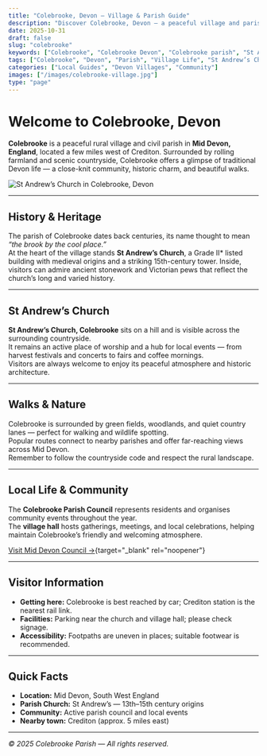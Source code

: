 ```yaml
---
title: "Colebrooke, Devon — Village & Parish Guide"
description: "Discover Colebrooke, Devon — a peaceful village and parish near Crediton. Learn about its history, St Andrew’s Church, best walks, community events, and local life."
date: 2025-10-31
draft: false
slug: "colebrooke"
keywords: ["Colebrooke", "Colebrooke Devon", "Colebrooke parish", "St Andrew’s Colebrooke", "Colebrooke village history", "Colebrooke walks", "Mid Devon villages"]
tags: ["Colebrooke", "Devon", "Parish", "Village Life", "St Andrew’s Church"]
categories: ["Local Guides", "Devon Villages", "Community"]
images: ["/images/colebrooke-village.jpg"]
type: "page"
---
```


<!-- JSON-LD Structured Data -->
<script type="application/ld+json">
{
  "@context": "https://schema.org",
  "@type": "Place",
  "name": "Colebrooke",
  "description": "Colebrooke is a small rural village and civil parish in Mid Devon, England. It features St Andrew’s Church, scenic walks, and a friendly local community.",
  "image": "https://www.example.com/images/colebrooke-village.jpg",
  "address": {
    "@type": "PostalAddress",
    "addressLocality": "Colebrooke",
    "addressRegion": "Devon",
    "addressCountry": "United Kingdom"
  },
  "geo": {
    "@type": "GeoCoordinates",
    "latitude": 50.7833,
    "longitude": -3.7333
  },
  "containedInPlace": {
    "@type": "AdministrativeArea",
    "name": "Mid Devon"
  },
  "url": "https://www.example.com/colebrooke"
}
</script>

# Welcome to Colebrooke, Devon
**Colebrooke** is a peaceful rural village and civil parish in **Mid Devon, England**, located a few miles west of Crediton. Surrounded by rolling farmland and scenic countryside, Colebrooke offers a glimpse of traditional Devon life — a close-knit community, historic charm, and beautiful walks.

![St Andrew’s Church in Colebrooke, Devon](/images/colebrooke-church.jpg "St Andrew’s Church, Colebrooke")

---

## History & Heritage
The parish of Colebrooke dates back centuries, its name thought to mean *“the brook by the cool place.”*  
At the heart of the village stands **St Andrew’s Church**, a Grade II* listed building with medieval origins and a striking 15th-century tower. Inside, visitors can admire ancient stonework and Victorian pews that reflect the church’s long and varied history.

---

## St Andrew’s Church
**St Andrew’s Church, Colebrooke** sits on a hill and is visible across the surrounding countryside.  
It remains an active place of worship and a hub for local events — from harvest festivals and concerts to fairs and coffee mornings.  
Visitors are always welcome to enjoy its peaceful atmosphere and historic architecture.

---

## Walks & Nature
Colebrooke is surrounded by green fields, woodlands, and quiet country lanes — perfect for walking and wildlife spotting.  
Popular routes connect to nearby parishes and offer far-reaching views across Mid Devon.  
Remember to follow the countryside code and respect the rural landscape.

---

## Local Life & Community
The **Colebrooke Parish Council** represents residents and organises community events throughout the year.  
The **village hall** hosts gatherings, meetings, and local celebrations, helping maintain Colebrooke’s friendly and welcoming atmosphere.  

[Visit Mid Devon Council →](https://www.middevon.gov.uk/){target="_blank" rel="noopener"}

---

## Visitor Information
- **Getting here:** Colebrooke is best reached by car; Crediton station is the nearest rail link.  
- **Facilities:** Parking near the church and village hall; please check signage.  
- **Accessibility:** Footpaths are uneven in places; suitable footwear is recommended.  

---

## Quick Facts
- **Location:** Mid Devon, South West England  
- **Parish Church:** St Andrew’s — 13th–15th century origins  
- **Community:** Active parish council and local events  
- **Nearby town:** Crediton (approx. 5 miles east)



---

*© 2025 Colebrooke Parish — All rights reserved.*

